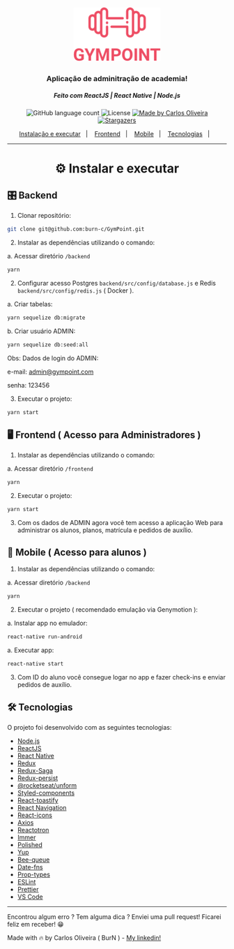 <h1 align="center">
  <img alt="GymPoint" title="GymPoint" src="./frontend/src/assets/logo.png" width="200px" />
</h1>

<h3 align="center">
  Aplicação de adminitração de academia!
</h3>
<h5 align="center">
  Feito com ReactJS | React Native | Node.js
</h5>




<p align="center">
  <img alt="GitHub language count" src="https://img.shields.io/github/languages/count/burn-c/goeat-api?color=red">

  <img alt="License" src="https://img.shields.io/badge/licence-MIT-red">
  
   <a href="https://www.linkedin.com/in/carlosoliveiradev/">
    <img alt="Made by Carlos Oliveira" src="https://img.shields.io/badge/made%20by-carlos%20oliveira-red">
  </a>

  <a href="https://github.com/burn-c/goeat-api/stargazers">
    <img alt="Stargazers" src="https://img.shields.io/github/stars/burn-c/goeat-api?style=social">
  </a>
</p>

<p align="center">
  <a href="#instalação-e-executar">Instalação e executar</a>&nbsp;&nbsp;&nbsp;|&nbsp;&nbsp;&nbsp;
  <a href="#frontend--acesso-para-administradores-">Frontend</a>&nbsp;&nbsp;&nbsp;|&nbsp;&nbsp;&nbsp;
  <a href="#mobile--acesso-para-alunos-">Mobile</a>&nbsp;&nbsp;&nbsp;|&nbsp;&nbsp;&nbsp;
  <a href="#tecnologias">Tecnologias</a>&nbsp;&nbsp;&nbsp;|&nbsp;&nbsp;&nbsp;
</p>

<hr>

<h1 align="center">
  ⚙ Instalar e executar
</h1>


## 🎛 Backend

1. Clonar repositório:

```sh
git clone git@github.com:burn-c/GymPoint.git
```
2. Instalar as dependências utilizando o comando:

a. Acessar diretório `/backend`

```sh
yarn
```

2. Configurar acesso Postgres `backend/src/config/database.js` e Redis `backend/src/config/redis.js` ( Docker ).

  a. Criar tabelas:

```sh
yarn sequelize db:migrate
```

  b. Criar usuário ADMIN:

```sh
yarn sequelize db:seed:all
```
Obs: Dados de login do ADMIN:

e-mail: admin@gympoint.com

senha: 123456

3. Executar o projeto:

```sh
yarn start
```
## 🖥 Frontend ( Acesso para Administradores )

1. Instalar as dependências utilizando o comando:

a. Acessar diretório `/frontend`

```sh
yarn
```

2. Executar o projeto:

```sh
yarn start
```
3. Com os dados de ADMIN agora você tem acesso a aplicação Web para administrar os alunos, planos, matrícula e pedidos de auxílio.

## 📱 Mobile ( Acesso para alunos )

1. Instalar as dependências utilizando o comando:

a. Acessar diretório `/backend`

```sh
yarn
```

2. Executar o projeto ( recomendado emulação via Genymotion ):

a. Instalar app no emulador:

```sh
react-native run-android
```
a. Executar app:

```sh
react-native start
```

3. Com ID do aluno você consegue logar no app e fazer check-ins e enviar pedidos de auxílio.

## 🛠 Tecnologias

O projeto foi desenvolvido com as seguintes tecnologias:

-  [Node.js](https://nodejs.org/)
-  [ReactJS](https://reactjs.org/)
-  [React Native](https://facebook.github.io/react-native/)
-  [Redux](https://redux.js.org/)
-  [Redux-Saga](https://redux-saga.js.org/)
-  [Redux-persist](https://github.com/rt2zz/redux-persist)
-  [@rocketseat/unform](https://github.com/Rocketseat/unform)
-  [Styled-components](https://www.styled-components.com/)
-  [React-toastify](https://github.com/fkhadra/react-toastify)
-  [React Navigation](https://reactnavigation.org/)
-  [React-icons](https://react-icons.netlify.com/)
-  [Axios](https://github.com/axios/axios)
-  [Reactotron](https://infinite.red/reactotron)
-  [Immer](https://github.com/immerjs/immer)
-  [Polished](https://polished.js.org/)
-  [Yup](https://www.npmjs.com/package/yup)
-  [Bee-queue](https://github.com/bee-queue/bee-queue)
-  [Date-fns](https://date-fns.org/)
-  [Prop-types](https://www.npmjs.com/package/prop-types)
-  [ESLint](https://eslint.org/)
-  [Prettier](https://prettier.io/)
-  [VS Code](https://code.visualstudio.com/)

---

Encontrou algum erro ? Tem alguma dica ? Enviei uma pull request! Ficarei feliz em receber! 😁

Made with 🔥 by Carlos Oliveira ( BurN  ) - [My linkedin!](https://www.linkedin.com/in/carlosoliveiradev/)

